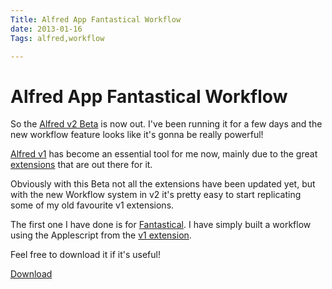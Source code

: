 ```yaml
---
Title: Alfred App Fantastical Workflow
date: 2013-01-16
Tags: alfred,workflow

---
```


# Alfred App Fantastical Workflow

So the [Alfred v2 Beta](http://blog.alfredapp.com/2013/01/12/first-alfred-v2-beta-now-available-for-mega-supporters/) is now out.  I've been running it for a few days and the new workflow feature looks like it's gonna be really powerful!

[Alfred v1](https://www.danielhpavey.uk/tag/alfred) has become an essential tool for me now, mainly due to the great [extensions](http://support.alfredapp.com/extensions) that are out there for it.

Obviously with this Beta not all the extensions have been updated yet, but with the new Workflow system in v2 it's pretty easy to start replicating some of my old favourite v1 extensions.

The first one I have done is for [Fantastical](http://flexibits.com/).  I have simply built a workflow using the Applescript from the [v1 extension](http://jdfwarrior.tumblr.com/post/7380798414/alfred-0-9-9-scripts-now-available).

Feel free to download it if it's useful!


[Download](/alfred/Fantastical.alfredworkflow) 

